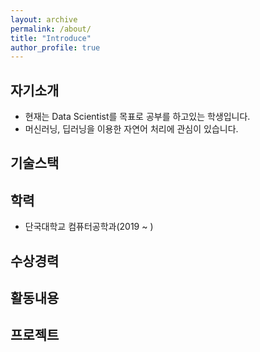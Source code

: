 ```yaml
---
layout: archive
permalink: /about/
title: "Introduce"
author_profile: true
---
```


## 자기소개
- 현재는 Data Scientist를 목표로 공부를 하고있는 학생입니다.    
- 머신러닝, 딥러닝을 이용한 자연어 처리에 관심이 있습니다.

## 기술스택

## 학력
- 단국대학교 컴퓨터공학과(2019 ~ )   

## 수상경력

## 활동내용

## 프로젝트

